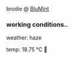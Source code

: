 brodie @ [BluMint](https://www.linkedin.com/company/blumint-io/)

<!--weather_start-->
### working conditions..

weather: haze 

temp: 18.75 °C 👕

<!--weather_end-->
